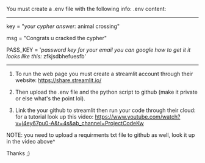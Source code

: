 You must create a .env file with the following info:
.env content:
****************************************
key = "*your cypher answer:* animal crossing"

msg = "Congrats u cracked the cypher"

PASS_KEY = '*password key for your email you can google how to get it it looks like this:* zfkjsdbhefuesfb' 

****************************************
1. To run the web page you must create a streamlit account through their website: 
https://share.streamlit.io/

2. Then upload the .env file and the python script to github (make it private or else what's the point lol).

3. Link the your github to streamlit then run your code through their cloud:
   for a tutorial look up this video: https://www.youtube.com/watch?v=j4ey67pu0-A&t=4s&ab_channel=ProjectCodeKw

NOTE: you need to upload a requirments txt file to github as well, look it up in the video above^

Thanks ;)
